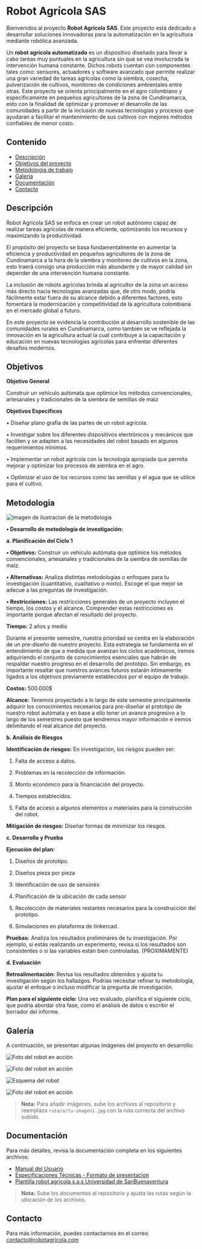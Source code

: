 # Robot Agrícola SAS

Bienvenidos al proyecto **Robot Agrícola SAS**. Este proyecto está dedicado a desarrollar soluciones innovadoras para la automatización en la agricultura mediante robótica avanzada.


Un **robot agrícola automatizado** es un dispositivo diseñado para llevar a cabo tareas muy puntuales en la agricultura sin que se vea involucrada la intervención humana constante. Dichos robots cuentan con componentes tales como: sensores, actuadores y software avanzado que permite realizar una gran variedad de tareas agrícolas como la siembra, cosecha, pulverización de cultivos, monitoreo de condiciones ambientales entre otras.
Este proyecto se orienta principalmente en el agro colombiano y específicamente en pequeños agricultores de la zona de Cundinamarca, esto con la finalidad de optimizar y promover el desarrollo de las comunidades a partir de la inclusión de nuevas tecnologías y procesos que ayudaran a facilitar el mantenimiento de sus cultivos con mejores métodos confiables de menor costo. 


## Contenido

- [Descripción](#descripción)
- [Objetivos del proyecto](#Objetivos)
- [Metodologia de trabajo](#Metodologia)
- [Galería](#galería)
- [Documentación](#documentación)
- [Contacto](#contacto)















## Descripción

Robot Agrícola SAS se enfoca en crear un robot autónomo capaz de realizar tareas agrícolas de manera eficiente, optimizando los recursos y maximizando la productividad.


El propósito del proyecto se basa fundamentalmente en aumentar la eficiencia y productividad en pequeños agricultores de la zona de Cundinamarca a la hora de la siembra y monitoreo de cultivos en la zona, esto traerá consigo una producción más abundante y de mayor calidad sin depender de una intervención humana constante.

La inclusión de robots agrícolas brinda al agricultor de la zona un acceso más directo hacia tecnologías avanzadas que, de otro modo, podría fácilmente estar fuera de su alcance debido a diferentes factores, esto fomentará la modernización y competitividad de la agricultura colombiana en el mercado global a futuro.

En este proyecto se evidencia la contribución al desarrollo sostenible de las comunidades rurales en Cundinamarca, como también se ve reflejada la innovación en la agricultura actual la cual contribuye a la capacitación y educación en nuevas tecnologías agrícolas para enfrentar diferentes desafíos modernos.





## Objetivos

**Objetivo General**

Construir un vehículo autómata que optimice los métodos convencionales, artesanales y tradicionales de la siembra de semillas de maíz 


**Objetivos Específicos**

•	Diseñar plano grafía de las partes de un robot agrícola.

•	Investigar sobre los diferentes dispositivos electrónicos y mecánicos que faciliten y se adapten a las necesidades del robot basado en algunos requerimientos mínimos.

•	Implementar un robot agrícola con la tecnología apropiada que permita mejorar y optimizar los procesos de siembra en el agro.

•	Optimizar el uso de los recursos como las semillas y el agua que se utilice para el cultivo.







## Metodologia


![Imagen de ilustracion de la metodologia ](https://github.com/cristianserrano770/proyecto-/blob/main/proyecto%20robot%20agricola/imagenes/metodologia.png?raw=true)





**•	Desarrollo de metodología de investigación:** 

**a.	Planificación del Ciclo 1** 

**•	Objetivos:** Construir un vehículo autómata que optimice los métodos convencionales, artesanales y tradicionales de la siembra de semillas de maíz.

**•	Alternativas:** Analiza distintas metodologías o enfoques para tu investigación (cuantitativo, cualitativo o mixto). Escoge el que mejor se adecue a las preguntas de investigación.

**•	Restricciones:** Las restricciones generales de un proyecto incluyen el tiempo, los costos y el alcance. Comprender estas restricciones es importante porque afectan el resultado del proyecto.

**Tiempo:** 2 años y medio

Durante el presente semestre, nuestra prioridad se centra en la elaboración de un pre-diseño de nuestro proyecto. Esta estrategia se fundamenta en el entendimiento de que a medida que avanzan los ciclos académicos, iremos adquiriendo el conjunto de conocimientos esenciales que habrán de respaldar nuestro progreso en el desarrollo del prototipo. Sin embargo, es importante resaltar que nuestros avances futuros estarán íntimamente ligados a los objetivos previamente establecidos por el equipo de trabajo.

**Costos:** 500.000$

**Alcance:** Tenemos proyectado a lo largo de este semestre principalmente adquirir los conocimientos necesarios para pre-diseñar el prototipo de nuestro robot autómata y en base a ello tener un avance progresivo a lo largo de los semestres puesto que tendremos mayor información e iremos delimitando el real alcance del proyecto.


**b.	 Análisis de Riesgos**

**Identificación de riesgos:** En investigación, los riesgos pueden ser: 

1.	Falta de acceso a datos.

2.	Problemas en la recolección de información.

3.	Monto económico para la financiación del proyecto. 

4.	Tiempos establecidos.

5.	Falta de acceso a algunos elementos u materiales para la construcción del robot.




**Mitigación de riesgos:** Diseñar formas de minimizar los riesgos. 

**c.	Desarrollo y Prueba**

**Ejecución del plan:** 

1.	Diseños de prototipo. 

2.	Diseños pieza por pieza 

3.	Identificación de uso de sensores 

4.	Planificación de la ubicación de cada sensor 

5.	Recolección de materiales restantes necesarios para la construcción del prototipo.

6.	Simulaciones en plataforma de tinkercad.

**Pruebas:** Analiza los resultados preliminares de tu investigación. Por ejemplo, si estás realizando un experimento, revisa si los resultados son consistentes o si las variables están bien controladas. (PROXIMAMENTE)

**d.	Evaluación**

**Retroalimentación:** Revisa los resultados obtenidos y ajusta tu investigación según los hallazgos. Podrías necesitar refinar tu metodología, ajustar el enfoque o incluso modificar la pregunta de investigación.

**Plan para el siguiente ciclo:** Una vez evaluado, planifica el siguiente ciclo, que podría abordar otra fase, como el análisis de datos o escribir el borrador del informe.


















## Galería

A continuación, se presentan algunas imágenes del proyecto en desarrollo:

![Foto del robot en acción](https://github.com/cristianserrano770/proyecto-/blob/26c26520733b6d72ef08d65daee4ccaf9e7596cf/proyecto%20robot%20agricola/imagenes/Powerful%20Gaaris-Hango%20(2).png?raw=true)

![Foto del robot en acción](https://github.com/cristianserrano770/proyecto-/blob/26c26520733b6d72ef08d65daee4ccaf9e7596cf/proyecto%20robot%20agricola/imagenes/Powerful%20Gaaris-Hango%20(3).png?raw=true)

![Esquema del robot](https://github.com/cristianserrano770/proyecto-/blob/main/proyecto%20robot%20agricola/imagenes/Powerful%20Gaaris-Hango%20(1).png?raw=true)

![Foto del robot en acción](ruta/a/tu-imagen1.jpg)













> **Nota:** Para añadir imágenes, sube los archivos al repositorio y reemplaza `ruta/a/tu-imagen1.jpg` con la ruta correcta del archivo subido.

## Documentación

Para más detalles, revisa la documentación completa en los siguientes archivos:

- [Manual del Usuario](ruta/a/manual_usuario.pdf)
- [Especificaciones Técnicas - Formato de presentacion ](https://github.com/cristianserrano770/proyecto-/blob/26c26520733b6d72ef08d65daee4ccaf9e7596cf/proyecto%20robot%20agricola/documentos/formato-presentacion-Proyecto%20robot%20agricola%20sas.pdf)
- [Plantilla robot agricola s.a.s Universidad de SanBuenaventura](https://github.com/cristianserrano770/proyecto-/blob/a83979136dc07284273ca1e0c1c8cfb2573ba4ea/proyecto%20robot%20agricola/documentos/Informe%20proyecto%20robot%20agricola%20sas.pdf)

> **Nota:** Sube los documentos al repositorio y ajusta las rutas según la ubicación de los archivos.

## Contacto

Para más información, puedes contactarnos en el correo: contacto@robotagricola.com
